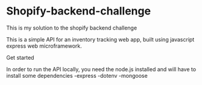 # Shopify-backend-challenge
This is my solution to the shopify backend challenge

This is a simple API for an inventory tracking web app, built using javascript express web microframework.


Get started

In order to run the API locally, you need the node.js installed and will have to install some dependencies
-express
-dotenv
-mongoose
